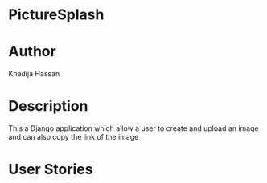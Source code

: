 # PictureSplash

# Author
Khadija Hassan

# Description
This a Django application which allow a user to create and upload an image and can also copy the link of the image

# User Stories